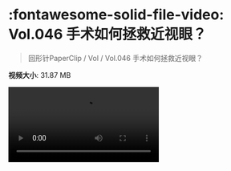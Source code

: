 # :fontawesome-solid-file-video: Vol.046 手术如何拯救近视眼？

> 回形针PaperClip / Vol / Vol.046 手术如何拯救近视眼？

**视频大小**: 31.87 MB

<div class="video"><video src="https://file.hsyhx.top/archive/回形针PaperClip/Vol/Vol.046 手术如何拯救近视眼？.mp4" controls preload>🤔 您的浏览器不支持 video 标签</video></div>